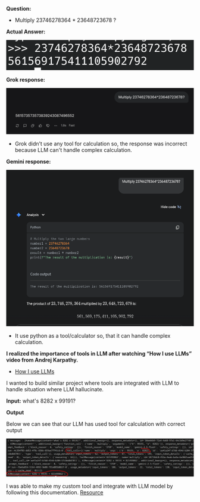 
**Question:**

- Multiply 23746278364 * 23648723678 ?

**Actual Answer:**

![Anwer](Images/answer.png)

**Grok response:**

![Grok](Images/grok.png)

- Grok didn’t use any tool for calculation so, the response was incorrect because LLM can't handle complex calculation.

**Gemini response:**

![Gemini](Images/gemini.png)

- It use python as a tool/calculator so, that it can handle complex calculation.

**I realized the importance of tools in LLM after watching “How I use LLMs” video from Andrej Karpathy.**
- [How I use LLMs](https://www.youtube.com/watch?v=EWvNQjAaOHw)

I wanted to build similar project where tools are integrated with LLM to handle situation where LLM hallucinate.

**Input:**
what's 8282 x 99191?

**Output**

Below we can see that our LLM has used tool for calculation with correct output

![My output](Images/my_output.png)

I was able to make my custom tool and integrate with LLM model by following this documentation.
[Resource](https://langchain-ai.github.io/langgraph/how-tos/tool-calling/)
